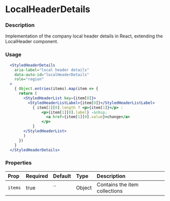 # LocalHeaderDetails

### Description

Implementation of the company local header details in React, extending the LocalHeader component.

### Usage

```jsx
  <StyledHeaderDetails
    aria-label="local header details"
    data-auto-id="localHeaderDetails"
    role="region"
  >
    { Object.entries(items).map(item => {
      return (
        <StyledHeaderList key={item[0]}>
          <StyledHeaderListLabel>{item[0]}</StyledHeaderListLabel>
            { item[1][0].length ? <p>{item[1]}</p> : 
                <p>{item[1][0].label} -&nbsp;
                  <a href={item[1][0].value}>change</a>
                </p>
            }
        </StyledHeaderList>
        )
      })
    }
  </StyledHeaderDetails>
```

### Properties
| Prop            | Required | Default                                   | Type | Description |
| :-------------- | :------- | :---------------------------------------- | :--- | :---------- |
| `items` | true    | `` | Object | Contains the item collections |

